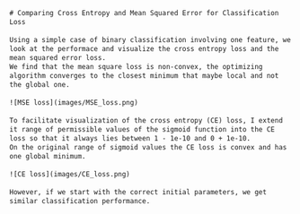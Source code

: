 
    # Comparing Cross Entropy and Mean Squared Error for Classification Loss
   
    Using a simple case of binary classification involving one feature, we look at the performace and visualize the cross entropy loss and the mean squared error loss. 
    We find that the mean square loss is non-convex, the optimizing algorithm converges to the closest minimum that maybe local and not the global one. 
    
    ![MSE loss](images/MSE_loss.png)
    
    To facilitate visualization of the cross entropy (CE) loss, I extend it range of permissible values of the sigmoid function into the CE loss so that it always lies between 1 - 1e-10 and 0 + 1e-10. 
    On the original range of sigmoid values the CE loss is convex and has one global minimum.
    
    ![CE loss](images/CE_loss.png)
    
    However, if we start with the correct initial parameters, we get similar classification performance. 
